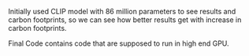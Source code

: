 Initially used CLIP model with 86 million parameters to see results and carbon footprints, so we can see how better results get with increase in carbon footprints.

Final Code contains code that are supposed to run in high end GPU.
